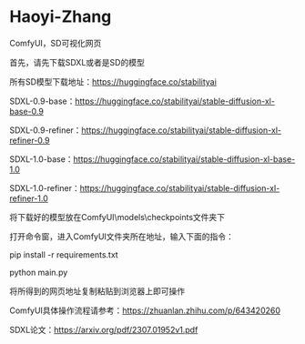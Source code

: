 # Haoyi-Zhang
ComfyUI，SD可视化网页

首先，请先下载SDXL或者是SD的模型

所有SD模型下载地址：https://huggingface.co/stabilityai

SDXL-0.9-base：https://huggingface.co/stabilityai/stable-diffusion-xl-base-0.9

SDXL-0.9-refiner：https://huggingface.co/stabilityai/stable-diffusion-xl-refiner-0.9

SDXL-1.0-base：https://huggingface.co/stabilityai/stable-diffusion-xl-base-1.0

SDXL-1.0-refiner：https://huggingface.co/stabilityai/stable-diffusion-xl-refiner-1.0

将下载好的模型放在ComfyUI\models\checkpoints文件夹下

打开命令窗，进入ComfyUI文件夹所在地址，输入下面的指令：

pip install -r requirements.txt

python main.py

将所得到的网页地址复制粘贴到浏览器上即可操作

ComfyUI具体操作流程请参考：https://zhuanlan.zhihu.com/p/643420260

SDXL论文：https://arxiv.org/pdf/2307.01952v1.pdf
